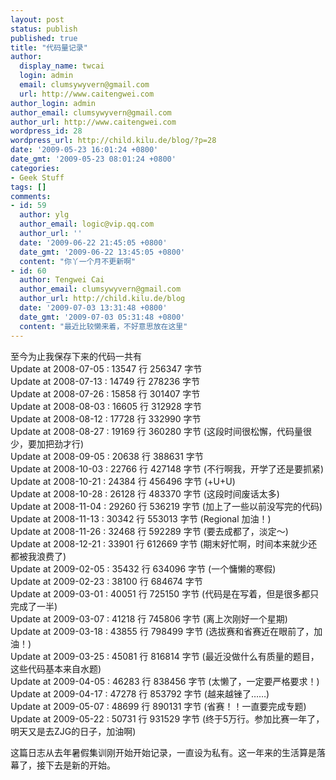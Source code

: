 ```yaml
---
layout: post
status: publish
published: true
title: "代码量记录"
author:
  display_name: twcai
  login: admin
  email: clumsywyvern@gmail.com
  url: http://www.caitengwei.com
author_login: admin
author_email: clumsywyvern@gmail.com
author_url: http://www.caitengwei.com
wordpress_id: 28
wordpress_url: http://child.kilu.de/blog/?p=28
date: '2009-05-23 16:01:24 +0800'
date_gmt: '2009-05-23 08:01:24 +0800'
categories:
- Geek Stuff
tags: []
comments:
- id: 59
  author: ylg
  author_email: logic@vip.qq.com
  author_url: ''
  date: '2009-06-22 21:45:05 +0800'
  date_gmt: '2009-06-22 13:45:05 +0800'
  content: "你丫一个月不更新啊"
- id: 60
  author: Tengwei Cai
  author_email: clumsywyvern@gmail.com
  author_url: http://child.kilu.de/blog
  date: '2009-07-03 13:31:48 +0800'
  date_gmt: '2009-07-03 05:31:48 +0800'
  content: "最近比较懒来着，不好意思放在这里"
---
```

<p>至今为止我保存下来的代码一共有<br />
Update at 2008-07-05 : 13547 行      256347 字节<br />
Update at 2008-07-13 : 14749 行      278236 字节<br />
Update at 2008-07-26 : 15858 行      301407 字节<br />
Update at 2008-08-03 : 16605 行      312928 字节<br />
Update at 2008-08-12 : 17728 行      332990 字节<br />
Update at 2008-08-27 : 19169 行      360280 字节 (这段时间很松懈，代码量很少，要加把劲才行)<br />
Update at 2008-09-05 : 20638 行      388631 字节<br />
Update at 2008-10-03 : 22766 行      427148 字节 (不行啊我，开学了还是要抓紧)<br />
Update at 2008-10-21 : 24384 行      456496 字节 (+U+U)<br />
Update at 2008-10-28 : 26128 行      483370 字节 (这段时间废话太多)<br />
Update at 2008-11-04 : 29260 行      536219 字节 (加上了一些以前没写完的代码)<br />
Update at 2008-11-13 : 30342 行      553013 字节 (Regional 加油！)<br />
Update at 2008-11-26 : 32468 行      592289 字节 (要去成都了，淡定～)<br />
Update at 2008-12-21 : 33901 行      612669 字节 (期末好忙啊，时间本来就少还都被我浪费了)<br />
Update at 2009-02-05 : 35432 行      634096 字节 (一个慵懒的寒假)<br />
Update at 2009-02-23 : 38100 行      684674 字节<br />
Update at 2009-03-01 : 40051 行      725150 字节 (代码是在写着，但是很多都只完成了一半)<br />
Update at 2009-03-07 : 41218 行      745806 字节 (离上次刚好一个星期)<br />
Update at 2009-03-18 : 43855 行      798499 字节 (选拔赛和省赛近在眼前了，加油！)<br />
Update at 2009-03-25 : 45081 行      816814 字节 (最近没做什么有质量的题目，这些代码基本来自水题)<br />
Update at 2009-04-05 : 46283 行      838456 字节 (太懒了，一定要严格要求！)<br />
Update at 2009-04-17 : 47278 行      853792 字节 (越来越锉了&hellip;&hellip;)<br />
Update at 2009-05-07 : 48699 行      890131 字节 (省赛！！一直要完成专题)<br />
Update at 2009-05-22 : 50731 行      931529 字节 (终于5万行。参加比赛一年了，明天又是去ZJG的日子，加油啊)</p>
<p>这篇日志从去年暑假集训刚开始开始记录，一直设为私有。这一年来的生活算是落幕了，接下去是新的开始。</p>
